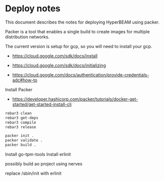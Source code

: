 # Deploy notes

This document describes the notes for deploying HyperBEAM using packer.

Packer is a tool that enables a single build to create images for multiple
distribution networks.

The current version is setup for gcp, so you will need to install your gcp.


* https://cloud.google.com/sdk/docs/install

* https://cloud.google.com/sdk/docs/initializing

* https://cloud.google.com/docs/authentication/provide-credentials-adc#how-to

Install Packer

* https://developer.hashicorp.com/packer/tutorials/docker-get-started/get-started-install-cli

```sh
rebar3 clean
rebar3 get-deps
rebar3 compile
rebar3 release
```

```sh
packer init .
packer validate .
packer build .
```

Install go-tpm-tools
Install erlinit

possibly build ao project using nerves

replace /sbin/init with erlinit